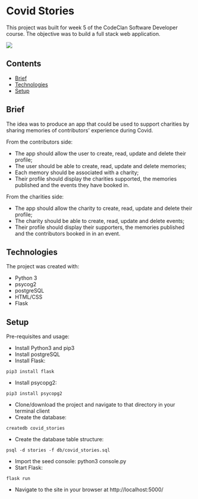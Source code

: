 
# Covid Stories

This project was built for week 5 of the CodeClan Software Developer course. The objective was to build a full stack web application. 

![](https://github.com/ByAnthony/covid_stories/blob/main/static/images/Screenshot%202021-10-01%20at%2010.40.01.png?raw=true)

## Contents
* [Brief](#Brief)
* [Technologies](#Technologies)
* [Setup](#Setup)

## Brief

The idea was to produce an app that could be used to support charities by sharing memories of contributors' experience during Covid.

From the contributors side:
- The app should allow the user to create, read, update and delete their profile;
- The user should be able to create, read, update and delete memories;
- Each memory should be associated with a charity;
- Their profile should display the charities supported, the memories published and the events they have booked in.

From the charities side:
- The app should allow the charity to create, read, update and delete their profile;
- The charity should be able to create, read, update and delete events;
- Their profile should display their supporters, the memories published and the contributors booked in in an event.

## Technologies
The project was created with:
- Python 3
- psycog2
- postgreSQL
- HTML/CSS
- Flask

## Setup
Pre-requisites and usage:
- Install Python3 and pip3
- Install postgreSQL
- Install Flask: 
```
pip3 install flask
```
- Install psycopg2: 
```
pip3 install psycopg2
```
- Clone/download the project and navigate to that directory in your terminal client
- Create the database: 
```
createdb covid_stories
```
- Create the database table structure: 
```
psql -d stories -f db/covid_stories.sql
```
- Import the seed console: python3 console.py
- Start Flask: 
```
flask run
```
- Navigate to the site in your browser at http://localhost:5000/
